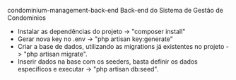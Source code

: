 condominium-management-back-end
Back-end do Sistema de Gestão de Condominios

- Instalar as dependências do projeto -> "composer install"
- Gerar nova key no .env -> "php artisan key:generate"
- Criar a base de dados, utilizando as migrations já existentes no projeto -> "php artisan migrate".
- Inserir dados na base com os seeders, basta definir os dados específicos e executar -> "php artisan db:seed".
